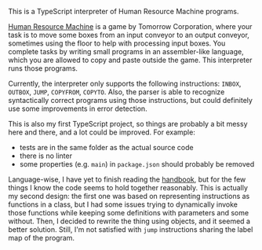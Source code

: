 This is a TypeScript interpreter of Human Resource Machine programs.

[Human Resource Machine](https://tomorrowcorporation.com/humanresourcemachine) is a game by Tomorrow Corporation, where your task is to move some boxes from an input conveyor to an output conveyor, sometimes using the floor to help with processing input boxes. You complete tasks by writing small programs in an assembler-like language, which you are allowed to copy and paste outside the game. This interpreter runs those programs.

Currently, the interpreter only supports the following instructions: `INBOX`, `OUTBOX`, `JUMP`, `COPYFROM`, `COPYTO`. Also, the parser is able to recognize syntactically correct programs using those instructions, but could definitely use some improvements in error detection.

This is also my first TypeScript project, so things are probably a bit messy here and there, and a lot could be improved. For example:

* tests are in the same folder as the actual source code
* there is no linter
* some properties (e.g. `main`) in `package.json` should probably be removed

Language-wise, I have yet to finish reading the [handbook](https://www.typescriptlang.org/docs/handbook/basic-types.html), but for the few things I know the code seems to hold together reasonably. This is actually my second design: the first one was based on representing instructions as functions in a class, but I had some issues trying to dynamically invoke those functions while keeping some definitions with parameters and some without. Then, I decided to rewrite the thing using objects, and it seemed a better solution. Still, I'm not satisfied with `jump` instructions sharing the label map of the program.